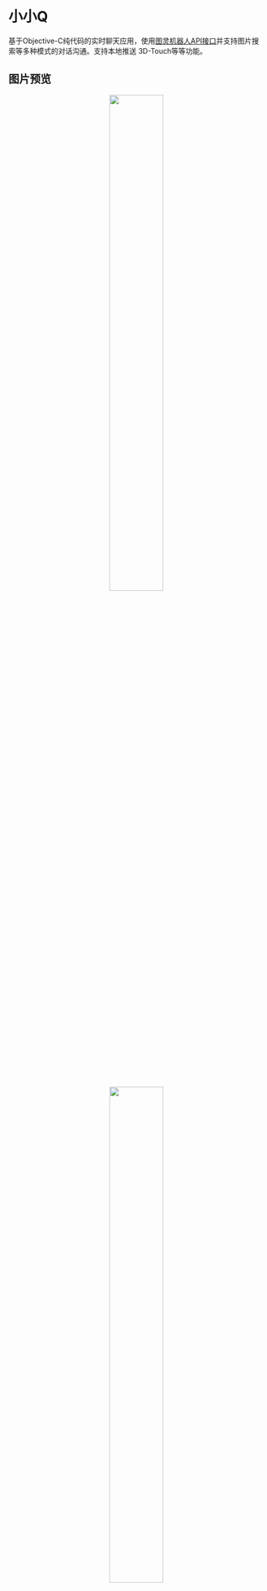 # 小小Q

基于Objective-C纯代码的实时聊天应用，使用[图灵机器人API接口](www.google.cm)并支持图片搜索等多种模式的对话沟通。支持本地推送 3D-Touch等等功能。

## 图片预览

<figure class="half">

<center>

<img src="http://oklhb00qa.bkt.clouddn.com/1.PNG" width="50%" align=center />

<img src="http://oklhb00qa.bkt.clouddn.com/2.PNG" width="50%" align=center />

<img src="http://oklhb00qa.bkt.clouddn.com/3.PNG" width="50%" align=center />

<img src="http://oklhb00qa.bkt.clouddn.com/4.PNG" width="50%" align=center />

<img src="http://oklhb00qa.bkt.clouddn.com/5.PNG" width="50%" align=center />

<img src="http://oklhb00qa.bkt.clouddn.com/6.PNG" width="50%" align=center />

</center>

</figure>